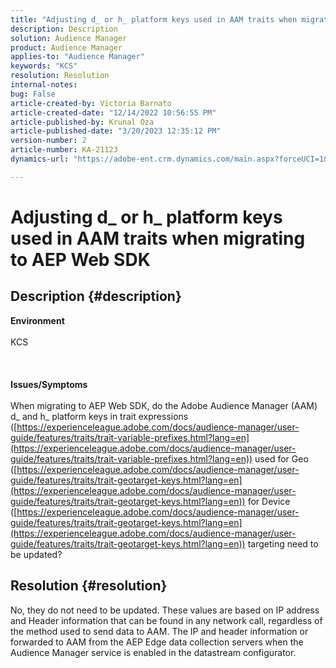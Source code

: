 ```yaml
---
title: "Adjusting d_ or h_ platform keys used in AAM traits when migrating to AEP Web SDK"
description: Description
solution: Audience Manager
product: Audience Manager
applies-to: "Audience Manager"
keywords: "KCS"
resolution: Resolution
internal-notes: 
bug: False
article-created-by: Victoria Barnato
article-created-date: "12/14/2022 10:56:55 PM"
article-published-by: Krunal Oza
article-published-date: "3/20/2023 12:35:12 PM"
version-number: 2
article-number: KA-21123
dynamics-url: "https://adobe-ent.crm.dynamics.com/main.aspx?forceUCI=1&pagetype=entityrecord&etn=knowledgearticle&id=20ba7e97-027c-ed11-81ac-6045bd006149"

---
```

# Adjusting d_ or h_ platform keys used in AAM traits when migrating to AEP Web SDK

## Description {#description}

<b>Environment</b><br><br>KCS<br><br> <br><br><b>Issues/Symptoms</b><br><br>When migrating to AEP Web SDK, do the Adobe Audience Manager (AAM) d_ and h_ platform keys in trait expressions ([https://experienceleague.adobe.com/docs/audience-manager/user-guide/features/traits/trait-variable-prefixes.html?lang=en](https://experienceleague.adobe.com/docs/audience-manager/user-guide/features/traits/trait-variable-prefixes.html?lang=en)) used for Geo ([https://experienceleague.adobe.com/docs/audience-manager/user-guide/features/traits/trait-geotarget-keys.html?lang=en](https://experienceleague.adobe.com/docs/audience-manager/user-guide/features/traits/trait-geotarget-keys.html?lang=en)) for Device ([https://experienceleague.adobe.com/docs/audience-manager/user-guide/features/traits/trait-geotarget-keys.html?lang=en](https://experienceleague.adobe.com/docs/audience-manager/user-guide/features/traits/trait-geotarget-keys.html?lang=en)) targeting need to be updated?<br>

## Resolution {#resolution}


No, they do not need to be updated. These values are based on IP address and Header information that can be found in any network call, regardless of the method used to send data to AAM. The IP and header information or forwarded to AAM from the AEP Edge data collection servers when the Audience Manager service is enabled in the datastream configurator.
